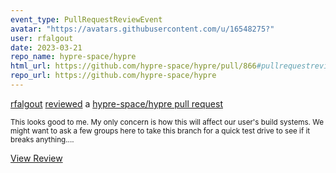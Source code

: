 ```yaml
---
event_type: PullRequestReviewEvent
avatar: "https://avatars.githubusercontent.com/u/16548275?"
user: rfalgout
date: 2023-03-21
repo_name: hypre-space/hypre
html_url: https://github.com/hypre-space/hypre/pull/866#pullrequestreview-1351496732
repo_url: https://github.com/hypre-space/hypre
---
```


<a href='https://github.com/rfalgout' target='_blank'>rfalgout</a> <a href='https://github.com/hypre-space/hypre/pull/866#pullrequestreview-1351496732' target='_blank'>reviewed</a> a <a href='https://github.com/hypre-space/hypre/pull/866' target='_blank'>hypre-space/hypre pull request</a>

<small>This looks good to me.  My only concern is how this will affect our user's build systems.  We might want to ask a few groups here to take this branch for a quick test drive to see if it breaks anything....</small>

<a href='https://github.com/hypre-space/hypre/pull/866#pullrequestreview-1351496732' target='_blank'>View Review</a>
